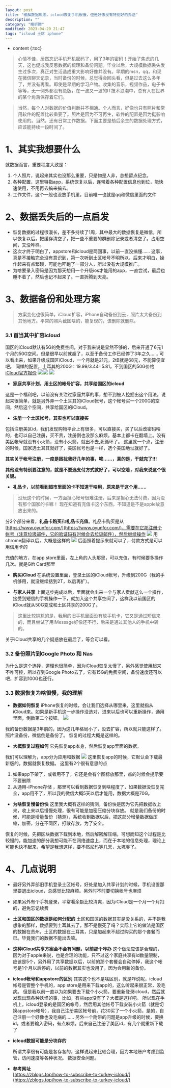 ```yaml
---
layout: post
title: "缓解数据焦虑，icloud恢复手机很慢，但是好像没有特别好的办法"
description: ""
category: "瞎折腾"
modified: 2023-04-20 21:47
tags: "icloud 土区 iphone"
---
```

* content
{:toc}

> 心情不佳，居然忘记手机开机密码了，用了3年的密码！开始了焦虑的几天，这也促成我反思数据的梳理和备份问题。毕业以后，大规模数据丢失发生过多次，真正对生活造成重大影响好像并没有。早期的msn，qq，和现在微信聊天记录，当时备份的时候，总觉得会回头看，但是过去这么多年了，并没有再看。即使是早期的学习产物。收集的音乐，视频作品，电子书等等，无一例外都没有绝版，在一波又一波的IT技术浪潮中，总有人在世界的某个角落保存着它们。

> 当然，每个人对数据的价值判断并不相通。个人而言，好像也只有照片和常用软件的配置比较重要了。照片是因为不可再生，软件的配置是因为挺影响使用的。当然，还有日常工作数据。下面主要是劫后余生的数据处理方式，应该能持续一段时间了。

<!-- more -->

# 1、其实我想要什么
就数据而言，重要程度大致是：
1. 个人照片，说起来其实也没那么重要，只是物是人非，总想留点纪念。
2. 各种配置，这里特指app，系统恢复以后，连带着各种配置信息也到位，能快速使用，不用再去搞来搞去。
3. 工作文件，这个一般也没放手机里，目前唯一也就是qq和微信里面的文件

# 2、数据丢失后的一点启发
* 恢复数据的过程很漫长，差不多持续了1周，其中最大的数据恢复是微信，所以恢复以后，把缓存清空了，把一些不重要的群删除记录或者清空了。占用空间，又没咋样。
* 这次才终于明白了，appstore和icloud是两回事，以前一直没搞懂…… 
这事，真是不接触完全没有意识到，第一次听到土区帐号不明所以，后来才明白，操作起来有点繁琐，可能也吓跑了一部分人，所以没有大规模推广。
* 为啥要录入密码是因为那天想用一个升级ios才能用的app，一直尝试，最后也睡不着了，然后也记不起来了。一直折腾到天亮。

# 3、数据备份和处理方案
> 方案变化也很简单，iCloud扩容，iPhone自动备份到云，照片太大备份到其他地方。平常的照片截图啥的，能复现的，该删除就删除。

### 3.1 首当其中扩容icloud
国区的iCloud默认有5G的免费空间，对于我来说是显然不够的，后来开通了6元1个月的50G空间。但是很早以前就超了，以至于备份工作已经停了3年之久…… 
可以看出来，如果升级成国区iCloud，一个月就是21元，2tB就是68元，不能算便宜吧。
同样的配置，土耳其的200G：19.99/3.44=5.81，不到国区的50G价格
[iCloud官方报价](https://support.apple.com/zh-cn/HT201238)
![](../../images/2023-06-23-00-41-51.png)![](../../images/2023-06-23-00-42-28.png)
![](../../images/2023-06-23-00-45-44.png)

* **家庭共享计划，用土区的帐号扩容，共享给国区的icloud**

这是一个福利吧，以前没有关注过家庭共享的事，想不到被人挖掘出这个用法。说起来很简单，就是另外弄一个土耳其的iCloud帐号，这个帐号买一个200G的空间，然后这个空间，共享给国区的iCloud。

* **注册一个土区帐号，其实也可以直接买**

包括注册美区id，我们发现购物平台上有很多，可以直接买，买了以后改密码啥的，也可以自己注册，买不贵，注册倒也没那么麻烦。基本上都卡在翻墙上。没有美区帐号就没有小火箭，没有小火箭，就出不去,死循环了。
这里就一个点，注册的时候，国家选土耳其就好了，美区帐号也是一样，选个美国地址就好了。

**其实关于帐号注册，一度是困扰我好几年的事，唉……，真的是，干就完了!!!**

**其他没有特别要注意的，就是不要选支付方式就好了，可以空着，对我来说这个很关键。**

* **礼品卡，以前看到超市里面的卡不知道干啥用，原来是干这个用……**
>没玩这个的时候，一方面担心帐号很难注册，后来是担心无法付费，因为没有那个国家的卡嘛！
现在知道有充值卡这个东西，不知道是不是apple故意放出来的。

分2个部分来看，**礼品卡购买**和**礼品卡充值**。礼品卡购买是从[https://www.oyunfor.com/](https://www.oyunfor.com/)，需要在它那注册个帐号（注意垃圾邮件，它的验证码有时候会去垃圾邮件），然后继续操作
![](../../images/2023-06-23-01-07-05.png)
用chrome翻译以后，大概是这样的
![](../../images/2023-06-23-01-08-04.png)
后面照着提示来就可以了，付款方式是可以用信用卡的

充值的地方，在app store里面，左上角的人头那里，可以充值，有时候要多操作几次。就是Gift Card那里

* **购买iCloud** 
在系统设置里面，登录土区的iCloud帐号，升级到200G（我的手机够用，就没继续括到2T，以后再扩）。

* **与家人共享**
上面这步完成以后，里面就会出来一个与家人贡献这么一个操作，接受到短信的手机操作一下，就加入这个共享空间了，这样我以前国区的iCloud就从50G变成和土区共享的200G了。

>这里比较尴尬的是，我用的旧手机里面没有放手机卡，它又是通过短信来的，而且尝试了用iMessage好像还不行，后来是通过其他人的手机中转的。

关于iCloud共享的几个疑惑放在最后了，等会可以看。

### 3.2 备份照片到Google Photo 和 Nas
为什么是这个选择，道理也很简单，因为iCloud恢复太慢了，另外感觉使用起来不咋可控，所以存到Google Photo去了，它有15G的免费空间，备份速度还可以吧，扩容到100G也还行。

### 3.3 数据恢复为啥很慢，我的理解

* **数据如何恢复**
iPhone恢复的时候，会让我们选择从哪里来，这里就指从iCloud来。如果是新手机这一步操作没选对，进来以后也可以重新操作，通用里面，倒数第二个按钮。
![](../../images/2023-06-23-01-35-06.png)

我的备份数据是3年前的，因为这几年格局小了，没去扩容，所以就只能这样了。照片没备份，微信倒是备份了。
恢复的过程大概是这样的。

* **大概恢复过程如何**
它先恢复app本身，然后恢复app里面的数据。

我们可以理解为，app分为应用和数据
![](../../images/2023-06-23-01-38-26.png)
这里恢复app的时候，它默认会下载最新版的，数据就恢复数据。
这里有2个很有意思的点

1. 如果app下架了，或者用不了，它还是会有个图标放那里，点的时候会提示要不要删除
2. 从通用-iPhone存储 ，那里可以看到数据恢复到啥程度了，如果数据没恢复完全，app用不了，所以我的微信大概5天以后才能用，数据大概是70G。

* **为啥恢复慢备份快**
这里我大概有这样的猜测，备份快是因为它先把数据收上来，收上来以后慢慢处理，很有可能是加密压缩分块存放。
就是我们备份的时候，可能是增量备份（猜测），系统收到数据以后，把这部分增量数据做压缩，加密，分在不同区，打散存放，为了安全。

恢复的时候，先把区块数据下载到本地，然后解密解压缩，可想而知这个过程是比较慢的，能加速的部分我想可能不在网络速度上，而在于本地的信息处理，理论上可能也快不起来，希望是我想这样，要不然尼玛等几天，太坑爹了。



# 4、几点说明
* 最好另外弄部旧手机登录土区帐号，好处是加入共享计划的时候，手机设置那里要退出icloud，总感觉比较麻烦。另外时不时要切换帐号也麻烦
* 如果另外有个手机登录，平常看余额比较清爽，因为iCloud是一个月一个月扣的，避免忘记续费   

* **土区和国区的数据是如何分配的**
土区和国区的数据其实是没关系的，并不是我想象的那样，数据要到土耳其去了，那不是慢死了吗？实际上它的做法是国区的数据在贵州，土区的数据在土耳其，只是加起来不超过购买的那个套餐而已。毕竟我们的数据不能出去嘛。

* **这种iCloud共享方案会不会有问题，以前那个咋办**
这个做法应该是合理的，因为对于apple来说，也是合理的功能，只不过这个家庭共享有id数量限制，应该是5个，另外用了共享数据以后，以前的那个套餐会自动停掉，我这个帐号是1个月以后停的，以前的数据其实也没用了，因为会用新的备份。

* **icloud帐号和appstore的区别**
其实这个也不是啥区别，就是咋说呢，icloud帐号是管整个手机的，app store是用来下载app的，这么听起来很正常，没毛病。
但是我以前一直以为如果要去下载个小火箭，要重新登录icloud，然后就发现出现各种妖怪的事，比如，有些app没有了？大概是这样吧。
所以现在手机上，icloud登录的是国区的帐号，然后用其他帐号下载安装小火箭（就是切换appstore帐号），我自己注册美区帐号前，花30买了一个小火箭，是的，自己注册一个好像也没毛病的……
另外一个附带的问题是app升级的时候，要换id，或者要输入密码，有点麻烦。后来自己注册了美区id，有几个就重新下载了

* **icloud数据可能是分块存的**

   所谓共享很有可能是各存各的，这样说起来比较合理，因为本地账户考虑到监管，访问速度等各种状况。
   数据安全问题。

* **参考网址**   
[https://zblogs.top/how-to-subscribe-to-turkey-icloud/](https://zblogs.top/how-to-subscribe-to-turkey-icloud/)